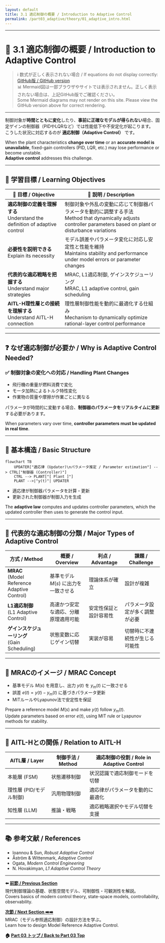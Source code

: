 ```yaml
---
layout: default
title: 3.1 適応制御の概要 / Introduction to Adaptive Control
permalink: /part03_adaptive/theory/01_adaptive_intro.html
---
```


---

# 🔄 3.1 適応制御の概要 / Introduction to Adaptive Control

> ℹ️ 数式が正しく表示されない場合 / If equations do not display correctly: [GitHub版 / GitHub version](https://github.com/Samizo-AITL/EduController/blob/main/part03_adaptive/theory/01_adaptive_intro.md)  
> 📊 Mermaid図は一部ブラウザやサイトでは表示されません。正しく表示されない場合は、上記GitHub版でご確認ください。  
> Some Mermaid diagrams may not render on this site. Please view the GitHub version above for correct rendering.

---

制御対象が**時間とともに変化**したり、**事前に正確なモデルが得られない**場合、固定ゲインの制御器（PIDやLQRなど）では性能低下や不安定化が起こります。  
こうした状況に対応するのが **適応制御（Adaptive Control）** です。

When the plant characteristics **change over time** or an **accurate model is unavailable**, fixed-gain controllers (PID, LQR, etc.) may lose performance or become unstable.  
**Adaptive control** addresses this challenge.

---

## 🎯 **学習目標 / Learning Objectives**

| 🎯 **目標 / Objective** | 📖 **説明 / Description** |
|------------------------|---------------------------|
| **適応制御の定義を理解する**<br>Understand the definition of adaptive control | 制御対象や外乱の変動に応じて制御器パラメータを動的に調整する手法<br>Method that dynamically adjusts controller parameters based on plant or disturbance variations |
| **必要性を説明できる**<br>Explain its necessity | モデル誤差やパラメータ変化に対応し安定性と性能を維持<br>Maintains stability and performance under model errors or parameter changes |
| **代表的な適応戦略を把握する**<br>Understand major strategies | MRAC, L1適応制御, ゲインスケジューリング<br>MRAC, L1 adaptive control, gain scheduling |
| **AITL-H理性層との接続を理解する**<br>Understand AITL-H connection | 理性層制御性能を動的に最適化する仕組み<br>Mechanism to dynamically optimize rational-layer control performance |

---

## ❓ **なぜ適応制御が必要か / Why is Adaptive Control Needed?**

### ✅ **制御対象の変化への対応 / Handling Plant Changes**
- 飛行機の重量が燃料消費で変化  
- モータ加熱によるトルク特性変化  
- 作業物の質量や摩擦が作業ごとに異なる  

パラメータが時間的に変動する場合、**制御器のパラメータをリアルタイムに更新**する必要があります。

When parameters vary over time, **controller parameters must be updated in real time**.

---

## 🧩 **基本構造 / Basic Structure**

```mermaid
flowchart TB
    UPDATER["適応律 (Updater)\nパラメータ推定 / Parameter estimation"] --> CTRL["制御器 (Controller)"]
    CTRL --> PLANT["[ Plant ]"]
    PLANT -->|"y(t)"| UPDATER
```

- 適応律が制御器パラメータを計算・更新  
- 更新された制御器が制御入力を生成

The **adaptive law** computes and updates controller parameters, which the updated controller then uses to generate the control input.

---

## 📘 **代表的な適応制御の分類 / Major Types of Adaptive Control**

| **方式 / Method** | **概要 / Overview** | **利点 / Advantage** | **課題 / Challenge** |
|--------------------|---------------------|----------------------|----------------------|
| **MRAC**<br>(Model Reference Adaptive Control) | 基準モデル $M(s)$ に出力を一致させる | 理論体系が確立 | 設計が複雑 |
| **L1適応制御**<br>(L1 Adaptive Control) | 高速かつ安定な適応、分離原理適用可能 | 安定性保証と設計容易性 | パラメータ設定が多く調整が必要 |
| **ゲインスケジューリング**<br>(Gain Scheduling) | 状態変数に応じゲイン切替 | 実装が容易 | 切替時に不連続性が生じる可能性 |

---

## 📐 **MRACのイメージ / MRAC Concept**

- 基準モデル $M(s)$ を用意し、出力 $y(t)$ を $y_m(t)$ に一致させる  
- 誤差 $e(t) = y(t) - y_m(t)$ に基づきパラメータ更新  
- MITルールやLyapunov法で安定性を保証  

Prepare a reference model $M(s)$ and make $y(t)$ follow $y_m(t)$.  
Update parameters based on error $e(t)$, using MIT rule or Lyapunov methods for stability.

---

## 🧠 **AITL-Hとの関係 / Relation to AITL-H**

| **AITL層 / Layer** | **制御手法 / Method** | **適応制御の役割 / Role in Adaptive Control** |
|--------------------|-----------------------|-----------------------------------------------|
| 本能層 (FSM) | 状態遷移制御 | 状況認識で適応制御モードを切替 |
| 理性層 (PID/モデル制御) | 汎用物理制御 | 適応律がパラメータを動的に最適化 |
| 知性層 (LLM) | 推論・戦略 | 適応戦略選択やモデル切替を支援 |

---

## 📚 **参考文献 / References**

- Ioannou & Sun, *Robust Adaptive Control*  
- Åström & Wittenmark, *Adaptive Control*  
- Ogata, *Modern Control Engineering*  
- N. Hovakimyan, *L1 Adaptive Control Theory*

---

**⬅️ [前節 / Previous Section](https://samizo-aitl.github.io/EduController/part02_modern/)**  
現代制御理論の基礎、状態空間モデル、可制御性・可観測性を解説。  
Covers basics of modern control theory, state-space models, controllability, observability.

**[次節 / Next Section ➡️➡️](https://samizo-aitl.github.io/EduController/part03_adaptive/theory/02_mrac_design/)**  
MRAC（モデル参照適応制御）の設計方法を学ぶ。  
Learn how to design Model Reference Adaptive Control.

**🏠 [Part 03 トップ / Back to Part 03 Top](https://samizo-aitl.github.io/EduController/part03_adaptive/)**
